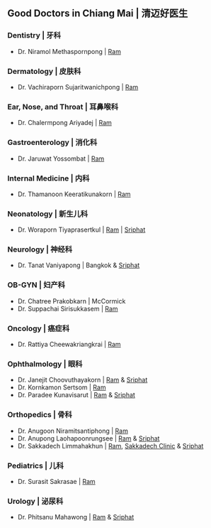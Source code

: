## Good Doctors in Chiang Mai | 清迈好医生

### Dentistry | 牙科

- Dr. Niramol Methaspornpong | [Ram](https://chiangmairam.com/searchdoctor1?doctor=82)

### Dermatology | 皮肤科

- Dr. Vachiraporn Sujaritwanichpong | [Ram](https://chiangmairam.com/searchdoctor1?doctor=43)

### Ear, Nose, and Throat | 耳鼻喉科

- Dr. Chalermpong Ariyadej | [Ram](https://chiangmairam.com/searchdoctor1?doctor=1)

### Gastroenterology | 消化科

- Dr. Jaruwat Yossombat | [Ram](https://chiangmairam.com/searchdoctor1?doctor=6)

### Internal Medicine | 内科

- Dr. Thamanoon Keeratikunakorn | [Ram](https://chiangmairam.com/searchdoctor1?doctor=139)

### Neonatology | 新生儿科

- Dr. Woraporn Tiyaprasertkul | [Ram](https://chiangmairam.com/searchdoctor1?doctor=178) | [Sriphat](https://sriphat.med.cmu.ac.th/en/doctor/detail/142)

### Neurology | 神经科
- Dr. Tanat Vaniyapong | Bangkok & [Sriphat](http://neurosurgerycmu.com/people/179/)

### OB-GYN | 妇产科

- Dr. Chatree Prakobkarn | McCormick
- Dr. Suppachai Sirisukkasem | [Ram](https://chiangmairam.com/searchdoctor1?doctor=24)

### Oncology | 癌症科

- Dr. Rattiya Cheewakriangkrai | [Ram](https://chiangmairam.com/searchdoctor1?doctor=5)

###  Ophthalmology | 眼科

- Dr. Janejit Choovuthayakorn | [Ram](https://chiangmairam.com/searchdoctor1?doctor=114) & [Sriphat](https://scholars.med.cmu.ac.th/Choovuthayakorn/Janejit/)
- Dr. Kornkamon Sertsom | [Ram](https://chiangmairam.com/searchdoctor1?doctor=184)
- Dr. Paradee Kunavisarut | [Ram](https://chiangmairam.com/searchdoctor1?doctor=117) & [Sriphat](https://w1.med.cmu.ac.th/ophthalmology/en/paradee-kunavisarut-detail/)

### Orthopedics | 骨科

- Dr. Anugoon Niramitsantiphong | [Ram](https://chiangmairam.com/searchdoctor1?doctor=277)
- Dr. Anupong Laohapoonrungsee | [Ram](https://chiangmairam.com/searchdoctor1?doctor=272) & [Sriphat](https://w1.med.cmu.ac.th/ortho/index.php?option=com_content&view=article&id=35)
- Dr. Sakkadech Limmahakhun | [Ram](https://chiangmairam.com/searchdoctor1?doctor=278), [Sakkadech Clinic](https://www.sakkadech.com/about-us) & [Sriphat](https://sriphat.med.cmu.ac.th/en/doctor/detail/209)

### Pediatrics | 儿科

- Dr. Surasit Sakrasae | [Ram](https://chiangmairam.com/searchdoctor1?doctor=59)

### Urology | 泌尿科

- Dr. Phitsanu Mahawong | [Ram](https://chiangmairam.com/searchdoctor1?doctor=105) & [Sriphat](https://scholars.med.cmu.ac.th/Mahawong/Phitsanu/)
